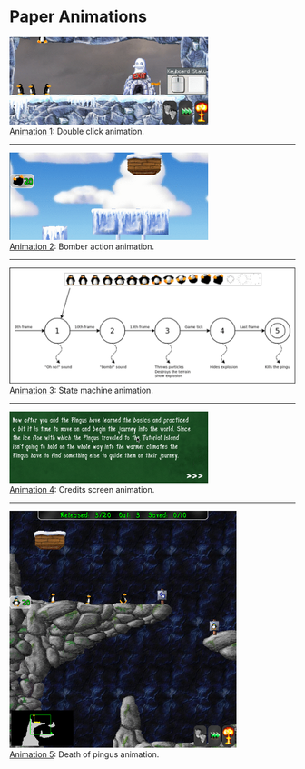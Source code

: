 # Paper Animations

<a name="1"/>
<div class="images">
<img src="images/double-click-opt.gif" width="350"/>
<br>
<a href="images/double-click-opt.gif">Animation 1</a>: Double click animation.
</div>

-------------------------------------------------------------------------------

<a name="2"/>
<div class="images">
<img src="images/bomber-opt.gif" width="350"/>
<br>
<a href="images/bomber-opt.gif">Animation 2</a>: Bomber action animation.
</div>

-------------------------------------------------------------------------------

<a name="3"/>
<div class="images">
<img src="images/state-anim.gif" width="550"/>
<br>
<a href="images/state-anim.gif">Animation 3</a>: State machine animation.
</div>

-------------------------------------------------------------------------------

<a name="4"/>
<div class="images">
<img src="images/credits-anim.gif" width="350"/>
<br>
<a href="images/credits-anim.gif">Animation 4</a>: Credits screen animation.
</div>

-------------------------------------------------------------------------------

<a name="5"/>
<div class="images">
<img src="images/pingus_create_die-anim.gif" width="400"/>
<br>
<a href="images/pingus_create_die-anim.gif">Animation 5</a>: Death of pingus animation.
</div>
